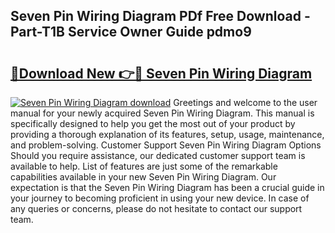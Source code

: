 ## Seven Pin Wiring Diagram PDf Free Download - Part-T1B Service Owner Guide pdmo9

# <h2><a href="http://dfq202.blite.top/?on=Seven+Pin+Wiring+Diagram">🔗Download New 👉🔴 Seven Pin Wiring Diagram</a></h2>

[![Seven Pin Wiring Diagram download](https://i.imgur.com/lujVjoI.png)](http://dfq202.blite.top/?on=Seven+Pin+Wiring+Diagram)
Greetings and welcome to the user manual for your newly acquired Seven Pin Wiring Diagram. This manual is specifically designed to help you get the most out of your product by providing a thorough explanation of its features, setup, usage, maintenance, and problem-solving. Customer Support Seven Pin Wiring Diagram Options Should you require assistance, our dedicated customer support team is available to help. List of features are just some of the remarkable capabilities available in your new Seven Pin Wiring Diagram. Our expectation is that the Seven Pin Wiring Diagram has been a crucial guide in your journey to becoming proficient in using your new device. In case of any queries or concerns, please do not hesitate to contact our support team.
